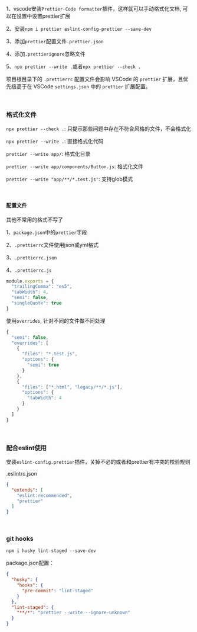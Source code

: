 1、vscode安装`Prettier-Code formatter`插件，这样就可以手动格式化文档, 可以在设置中设置prettier扩展

2、安装`npm i prettier eslint-config-prettier --save-dev`

3、添加`prettier`配置文件`.prettier.json`

4、添加`.prettierignore`忽略文件

5、`npx prettier --write .`或者`npx prettier --check .`

项目根目录下的 `.prettierrc` 配置文件会影响 VSCode 的 `prettier` 扩展，且优先级高于在 VSCode `settings.json` 中的 `prettier` 扩展配置。


<br/>

### 格式化文件

`npx prettier --check .`: 只提示那些问题中存在不符合风格的文件，不会格式化

`npx prettier --write .`: 直接格式化代码

`prettier --write app/`: 格式化目录

`prettier --write app/components/Button.js`: 格式化文件

`prettier --write "app/**/*.test.js"`: 支持glob模式

<br/>

#### 配置文件

其他不常用的格式不写了

1、`package.json`中的`prettier`字段

2、`.prettierrc`文件使用json或yml格式

3、`.prettierrc.json`

4、`.prettierrc.js`

~~~js
module.exports = {
  "trailingComma": "es5",
  "tabWidth": 4,
  "semi": false,
  "singleQuote": true
}
~~~

使用`overrides`, 针对不同的文件做不同处理
~~~js
{
  "semi": false,
  "overrides": [
    {
      "files": "*.test.js",
      "options": {
        "semi": true
      }
    },
    {
      "files": ["*.html", "legacy/**/*.js"],
      "options": {
        "tabWidth": 4
      }
    }
  ]
}
~~~

<br/>

### 配合eslint使用

安装`eslint-config.prettier`插件，关掉不必的或者和prettier有冲突的校验规则

.eslintrc.json
~~~json
{
  "extends": [
    "eslint:recommended",
    "prettier"
  ]
}
~~~

<br/>

### git hooks

~~~js
npm i husky lint-staged --save-dev
~~~

package.json配置：

~~~json
{
  "husky": {
    "hooks": {
      "pre-commit": "lint-staged"
    }
  },
  "lint-staged": {
    "**/*": "prettier --write --ignore-unknown"
  }
}
~~~